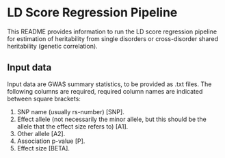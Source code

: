 # LD Score Regression Pipeline

This README provides information to run the LD score regression pipeline for estimation of heritability from single disorders or cross-disorder shared heritability (genetic correlation).
  
## Input data
Input data are GWAS summary statistics, to be provided as .txt files. The following columns are required, required column names are indicated between square brackets:
1. SNP name (usually rs-number) [SNP].
2. Effect allele (not necessarily the minor allele, but this should be the allele that the effect size refers to) [A1].
3. Other allele [A2].
4. Association p-value [P].
5. Effect size [BETA].
